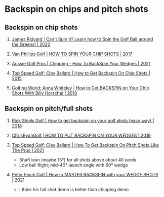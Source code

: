 # Backspin on chips and pitch shots

## Backspin on chip shots

1. [James Ridyard | Can't Spin It? Learn how to Spin the Golf Ball around the Greens! | 2022](https://www.youtube.com/watch?v=wcj2cygHXUk)

1. [Van Phillips Golf | HOW TO SPIN YOUR CHIP SHOTS | 2017](https://www.youtube.com/watch?v=lU9FwNEj2-Y)

1. [Aussie Golf Pros | Chipping - How To BackSpin Your Wedges | 2021](https://www.youtube.com/watch?v=6ERb77VfR30)

1. [Top Speed Golf; Clay Ballard | How to Get Backspin On Chip Shots | 2015](https://www.youtube.com/watch?v=kGx_r7Y6xnc)

1. [Golfing World; Anna Whiteley | How to Get BACKSPIN on Your Chip Shots With Billy Horschel | 2018](https://www.youtube.com/watch?v=d2G07zzvuHQ)


## Backspin on pitch/full shots

1. [Rick Shiels Golf | How to get backspin on your golf shots (easy way) | 2018](https://www.youtube.com/watch?v=ze4AOXjWF3c)

1. [ChrisRyanGolf | HOW TO PUT BACKSPIN ON YOUR WEDGES | 2019](https://www.youtube.com/watch?v=xigk2cCKI6s)

1. [Top Speed Golf; Clay Ballard | How To Get Backspin On Pitch Shots Like The Pros | 2021](https://www.youtube.com/watch?v=4wdGSCGEaaI)
   - Shaft lean (maybe 15°) for all shots above about 40 yards
   - Low ball flight; mid-40° launch angle with 60° wedge

1. [Peter Finch Golf | How to MASTER BACKSPIN with your WEDGE SHOTS | 2021](https://www.youtube.com/watch?v=5_cmi0Ag8Gk)
   - I think his full shot demo is better than chipping demo

